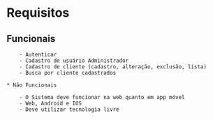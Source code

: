 # Requisitos

## Funcionais

        - Autenticar 
        - Cadastro de usuário Administrador
        - Cadastro de cliente (cadastro, alteração, exclusão, lista)
        - Busca por cliente cadastrados

    * Não Funcionais

        - O Sistema deve funcionar na web quanto em app móvel
        - Web, Android e IOS
        - Deve utilizar tecnologia livre
